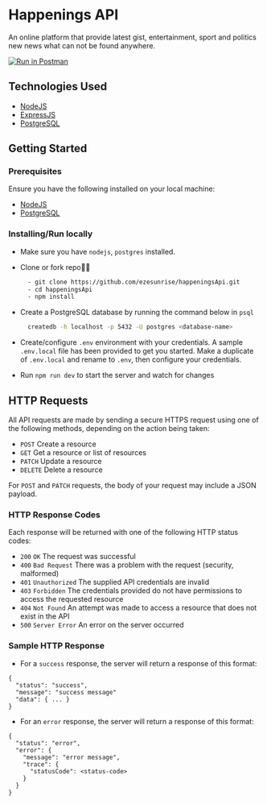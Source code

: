 # Happenings API

An online platform that provide latest gist, entertainment, sport and politics new news what can not be found anywhere.

[![Run in Postman](https://run.pstmn.io/button.svg)](https://app.getpostman.com/run-collection/c7e3b4f654c7de71c882#?env%5Bhappening-api%5D=W3sia2V5IjoibG9jYWxfdXJsIiwidmFsdWUiOiJodHRwOi8vbG9jYWxob3N0OjUwMDAiLCJlbmFibGVkIjp0cnVlfV0=)

## Technologies Used

- [NodeJS](https://nodejs.org/en/download/)
- [ExpressJS](https://expressjs.com/)
- [PostgreSQL](https://www.postgresql.org/download/)

## Getting Started

### Prerequisites

Ensure you have the following installed on your local machine:

- [NodeJS](https://nodejs.org/en/download/)
- [PostgreSQL](https://www.postgresql.org/download/)

### Installing/Run locally

- Make sure you have `nodejs`, `postgres` installed.

- Clone or fork repo🤷‍♂

  ```bash
    - git clone https://github.com/ezesunrise/happeningsApi.git
    - cd happeningsApi
    - npm install
  ```

- Create a PostgreSQL database by running the command below in `psql`

  ```bash
    createdb -h localhost -p 5432 -U postgres <database-name>
  ```

- Create/configure `.env` environment with your credentials. A sample `.env.local` file has been provided to get you started. Make a duplicate of `.env.local` and rename to `.env`, then configure your credentials.

- Run `npm run dev` to start the server and watch for changes

## HTTP Requests

All API requests are made by sending a secure HTTPS request using one of the following methods, depending on the action being taken:

- `POST` Create a resource
- `GET` Get a resource or list of resources
- `PATCH` Update a resource
- `DELETE` Delete a resource

For `POST` and `PATCH` requests, the body of your request may include a JSON payload.

### HTTP Response Codes

Each response will be returned with one of the following HTTP status codes:

- `200` `OK` The request was successful
- `400` `Bad Request` There was a problem with the request (security, malformed)
- `401` `Unauthorized` The supplied API credentials are invalid
- `403` `Forbidden` The credentials provided do not have permissions to access the requested resource
- `404` `Not Found` An attempt was made to access a resource that does not exist in the API
- `500` `Server Error` An error on the server occurred

### Sample HTTP Response

- For a `success` response, the server will return a response of this format:

```
{
  "status": "success",
  "message": "success message"
  "data": { ... }
}
```
- For an `error` response, the server will return a response of this format:

```
{
  "status": "error",
  "error": {
    "message": "error message",
    "trace": {
      "statusCode": <status-code>
    }
  }
}
